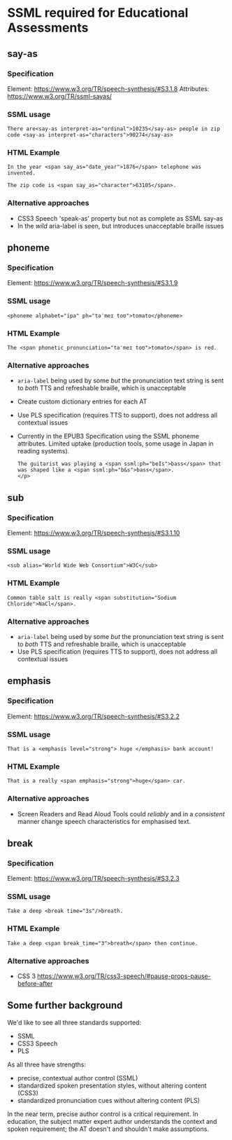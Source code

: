 # SSML required for Educational Assessments

## say-as
### Specification
Element: https://www.w3.org/TR/speech-synthesis/#S3.1.8
Attributes: https://www.w3.org/TR/ssml-sayas/

### SSML usage

```There are<say-as interpret-as="ordinal">10235</say-as> people in zip code <say-as interpret-as="characters">90274</say-as>```

### HTML Example

```In the year <span say_as="date_year">1876</span> telephone was invented.```

```The zip code is <span say_as="character">63105</span>.```

### Alternative approaches

* CSS3 Speech 'speak-as' property but not as complete as SSML say-as
* In the *wild* aria-label is seen, but introduces unacceptable braille issues

## phoneme
### Specification
Element: https://www.w3.org/TR/speech-synthesis/#S3.1.9

### SSML usage
```<phoneme alphabet="ipa" ph="təˈmeɪ toʊ">tomato</phoneme>```

### HTML Example
```The <span phonetic_pronunciation="təˈmeɪ toʊ">tomato</span> is red.```

### Alternative approaches

* `aria-label` being used by some *but* the pronunciation text string is sent to *both* TTS and refreshable braille, which is unacceptable 
* Create custom dictionary entries for each AT
* Use PLS specification (requires TTS to support), does not address all contextual issues
* Currently in the EPUB3 Specification using the SSML phoneme attributes. Limited uptake (production tools, some usage in Japan in reading systems).

   ```<p>
   The guitarist was playing a <span ssml:ph="beIs">bass</span> that was shaped like a <span ssml:ph="b&s">bass</span>.
   </p>
   ```

## sub
### Specification
Element: https://www.w3.org/TR/speech-synthesis/#S3.1.10

### SSML usage

```<sub alias="World Wide Web Consortium">W3C</sub>```

### HTML Example
```Common table salt is really <span substitution="Sodium Chloride">NaCl</span>.```

### Alternative approaches

* `aria-label` being used by some *but* the pronunciation text string is sent to *both* TTS and refreshable braille, which is unacceptable
* Use PLS specification (requires TTS to support), does not address all contextual issues

## emphasis
### Specification
Element: https://www.w3.org/TR/speech-synthesis/#S3.2.2

### SSML usage
```That is a <emphasis level="strong"> huge </emphasis> bank account!```
  
### HTML Example
```That is a really <span emphasis="strong">huge</span> car.```

### Alternative approaches

* Screen Readers and Read Aloud Tools could *reliably* and in a *consistent* manner change speech characteristics for emphasised text. 

## break
### Specification
Element: https://www.w3.org/TR/speech-synthesis/#S3.2.3

### SSML usage

```Take a deep <break time="3s"/>breath.```

### HTML Example
```Take a deep <span break_time="3">breath</span> then continue.``` 

### Alternative approaches

* CSS 3 https://www.w3.org/TR/css3-speech/#pause-props-pause-before-after


## Some further background

We'd like to see all three standards supported:

* SSML
* CSS3 Speech
* PLS

As all three have strengths: 

* precise, contextual author control (SSML)
* standardized spoken presentation styles, without altering content (CSS3)
* standardized pronunciation cues without altering content (PLS)

In the near term, precise author control is a critical requirement.  In education, the subject matter expert author understands the context and spoken requirement; the AT doesn't and shouldn't make assumptions.

